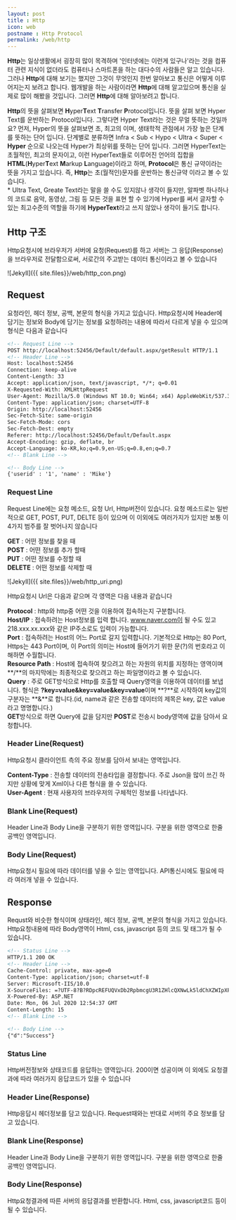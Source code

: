 ```yaml
---
layout: post
title : Http
icon: web
postname : Http Protocol
permalink: /web/http
---
```


**Http**는 일상생활에서 굉장히 많이 목격하며 '인터넷에는 이런게 있구나'라는 것을 컴퓨터 관련 지식이 없더라도 컴퓨터나 스마트폰을 하는 대다수의 사람들은 알고 있습니다. 그러나 **Http**에 대해 보기는 했지만 그것이 무엇인지 한번 알아보고 통신은 어떻게 이루어지는지 보려고 합니다. 웹개발을 하는 사람이라면 **Http**에 대해 알고있으며 통신을 실제로 많이 해봤을 것입니다. 그러면 **Http**에 대해 알아보려고 합니다.

**Http**의 뜻을 살펴보면 **H**yper**T**ext **T**ransfer **P**rotocol입니다. 뜻을 살펴 보면 Hyper Text를 운반하는 Protocol입니다. 그렇다면 Hyper Text라는 것은 무얼 뜻하는 것일까요? 먼저, Hyper의 뜻을 살펴보면 초, 최고의 이며, 생태학적 관점에서 가장 높은 단계를 뜻하는 단어 입니다. 단계별로 분류하면 Infra < Sub < Hypo < Ultra < Super < **Hyper** 순으로 나오는데 Hyper가 최상위를 뜻하는 단어 입니다. 그러면 HyperText는 초월적인, 최고의 문자이고, 이런 HyperText들로 이루어진 언어의 집합을 **HTML**(**H**yper**T**ext **M**arkup **L**anguage)이라고 하며, **Protocol**은 통신 규약이라는 뜻을 가지고 있습니다. 즉, **Http**는 초(월적인)문자를 운반하는 통신규약 이라고 볼 수 있습니다.  
\* Ultra Text, Greate Text라는 말을 쓸 수도 있지않나 생각이 들지만, 알파벳 하나하나의 코드로 음악, 동영상, 그림 등 모든 것을 표현 할 수 있기에 Hyper를 써서 글자할 수 있는 최고수준의 역할을 하기에 **HyperText**라고 쓰지 않았나 생각이 들기도 합니다.

## Http 구조

Http요청시에 브라우저가 서버에 요청(Request)를 하고 서버는 그 응답(Response)을 브라우저로 전달함으로써, 서로간의 주고받는 데이터 통신이라고 볼 수 있습니다

![Jekyll]({{ site.files}}/web/http_con.png)

## Request

요청라인, 헤더 정보, 공백, 본문의 형식을 가지고 있습니다. Http요청시에 Header에 담기는 정보와 Body에 담기는 정보를 요청하려는 내용에 따라서 다르게 넣을 수 있으며 형식은 다음과 같습니다

```Html
<!-- Request Line -->
POST http://localhost:52456/Default/default.aspx/getResult HTTP/1.1
<!-- Header Line -->
Host: localhost:52456
Connection: keep-alive
Content-Length: 33
Accept: application/json, text/javascript, */*; q=0.01
X-Requested-With: XMLHttpRequest
User-Agent: Mozilla/5.0 (Windows NT 10.0; Win64; x64) AppleWebKit/537.36 (KHTML, like Gecko) Chrome/83.0.4103.116 Safari/537.36
Content-Type: application/json; charset=UTF-8
Origin: http://localhost:52456
Sec-Fetch-Site: same-origin
Sec-Fetch-Mode: cors
Sec-Fetch-Dest: empty
Referer: http://localhost:52456/Default/Default.aspx
Accept-Encoding: gzip, deflate, br
Accept-Language: ko-KR,ko;q=0.9,en-US;q=0.8,en;q=0.7
<!-- Blank Line -->

<!-- Body Line -->
{'userid' : '1', 'name' : 'Mike'}
```

### Request Line

Request Line에는 요청 메소드, 요청 Url, Http버전이 있습니다.
요청 메소드로는 일반적으로 GET, POST, PUT, DELTE 등이 있으며 이 이외에도 여러가지가 있지만 보통 이 4가지 범주를 잘 벗어나지 않습니다

**GET** : 어떤 정보를 찾을 때  
**POST** : 어떤 정보를 추가 할때  
**PUT** : 어떤 정보를 수정할 때  
**DELETE** : 어떤 정보를 삭제할 때  

![Jekyll]({{ site.files}}/web/http_uri.png)

Http요청시 Url은 다음과 같으며 각 영역은 다음 내용과 같습니다

**Protocol** : http와 http중 어떤 것을 이용하여 접속하는지 구분합니다.  
**Host/IP** : 접속하려는 Host정보를 입력 합니다. www.naver.com이 될 수도 있고 218.xxx.xx.xxx와 같은 IP주소로도 입력이 가능합니다.  
**Port** : 접속하려는 Host의 어느 Port로 갈지 입력합니다. 기본적으로 Http는 80 Port, Https는 443 Port이며, 이 Port의 의미는 Host에 들어가기 위한 문(?)의 번호라고 이해하면 수월합니다.  
**Resource Path** : Host에 접속하여 찾으려고 하는 자원의 위치를 지정하는 영역이며 **/**의 마지막에는 최종적으로 찾으려고 하는 파일명이라고 볼 수 있습니다.  
**Query** : 주로 GET방식으로 Http를 호출할 때 Query영역을 이용하여 데이터를 보냅니다. 형식은 **?key=value&key=value&key=value**이며 **?**로 시작하여 key값의 구분자는 **&**로 합니다.(id, name과 같은 전송할 데이터의 제목은 key, 값은 value라고 명명합니다.)  
**GET**방식으로 하면 Query에 값을 담지만 **POST**로 전송시 body영역에 값을 담아서 요청합니다.

### Header Line(Request)

Http요청시 클라이언트 측의 주요 정보를 담아서 보내는 영역입니다.

**Content-Type** : 전송할 데이터의 전송타입을 결정합니다. 주로 Json을 많이 쓰긴 하지만 상황에 맞게 Xml이나 다른 형식을 쓸 수 있습니다.  
**User-Agent** : 현재 사용자의 브라우저의 구체적인 정보를 나타냅니다.

### Blank Line(Request)

Header Line과 Body Line을 구분하기 위한 영역입니다. 구분을 위한 영역으로 한줄 공백인 영역입니다.

### Body Line(Request)

Http요청시 필요에 따라 데이터를 넣을 수 있는 영역입니다. API통신시에도 필요에 따라 여러개 넣을 수 있습니다.

## Response

Requst와 비슷한 형식이며 상태라인, 헤더 정보, 공백, 본문의 형식을 가지고 있습니다. Http요청내용에 따라 Body영역이 Html, css, javascript 등의 코드 및 태그가 될 수 있습니다.

```Html
<!-- Status Line -->
HTTP/1.1 200 OK
<!-- Header Line -->
Cache-Control: private, max-age=0
Content-Type: application/json; charset=utf-8
Server: Microsoft-IIS/10.0
X-SourceFiles: =?UTF-8?B?RDpcREFUQVxDb2RpbmcgU3R1ZHlcQXNwLk5ldChXZWIpXFV0aWxXZWJcVXRpbFdlYlxEZWZhdWx0XGRlZmF1bHQuYXNweFxnZXRSZXN1bHQ=?=
X-Powered-By: ASP.NET
Date: Mon, 06 Jul 2020 12:54:37 GMT
Content-Length: 15
<!-- Blank Line -->

<!-- Body Line -->
{"d":"Success"}
```

### Status Line

Http버전정보와 상태코드를 응답하는 영역입니다. 200이면 성공이며 이 외에도 요청결과에 따라 여러가지 응답코드가 있을 수 있습니다

### Header Line(Response)

Http응답시 헤더정보를 담고 있습니다. Request때와는 반대로 서버의 주요 정보를 담고 있습니다.

### Blank Line(Response)

Header Line과 Body Line을 구분하기 위한 영역입니다. 구분을 위한 영역으로 한줄 공백인 영역입니다.

### Body Line(Response)

Http요청결과에 따른 서버의 응답결과를 반환합니다. Html, css, javascript코드 등이 될 수 있습니다.
